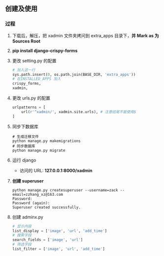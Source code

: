 ## 创建及使用

### 过程

1. 下载后，解压，把 xadmin 文件夹拷问到 extra_apps 目录下，**并 Mark as 为 Sources Root**
2. **pip install django-crispy-forms**
3. 更改 setting.py 的配置

   ```python
   # 加入这一行
   sys.path.insert(0, os.path.join(BASE_DIR, 'extra_apps'))
   # 在INSTALLED_APPS 加入
   crispy_forms,
   xadmin,
   ```

4. 更改 urls.py 的配置

   ```python
   urlpatterns = [
       url(r'^xadmin/', xadmin.site.urls), # 注意结尾不能使用$
   ]
   ```

5. 同步下数据库

   ```shell
   # 生成迁移文件
   python manage.py makemigrations
   # 同步数据库
   python manage.py migrate
   ```

6. 运行 django

   - 访问的 URL: **127.0.0.1:8000/xadmin**

7. **创建 superuser**

   ```shell
   python manage.py createsuperuser --username=zack --email=zzhang_xz@163.com
   Password:
   Password (again):
   Superuser created successfully.
   ```

8. 创建 adminx.py

   ```python
   # 显示内容
   list_display = ['image', 'url', 'add_time']
   # 搜索字段
   search_fields = ['image', 'url']
   # 筛选字段
   list_filter = ['image', 'url', 'add_time']
   ```
